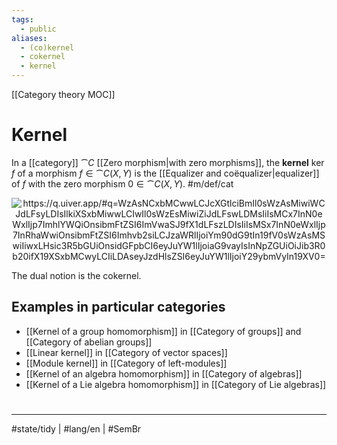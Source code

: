 ```yaml
---
tags:
  - public
aliases:
  - (co)kernel
  - cokernel
  - kernel
---
```

[[Category theory MOC]]
# Kernel

In a [[category]] $\cat C$ [[Zero morphism|with zero morphisms]],
the **kernel** $\ker f$ of a morphism $f \in \cat C(X,Y)$ is the [[Equalizer and coëqualizer|equalizer]] of $f$ with the zero morphism $0 \in \cat C(X,Y)$. #m/def/cat

<p align="center"><img align="center" src="https://i.upmath.me/svg/%0A%5Cusetikzlibrary%7Bcalc%7D%0A%5Cusetikzlibrary%7Bdecorations.pathmorphing%7D%0A%5Ctikzset%7Bcurve%2F.style%3D%7Bsettings%3D%7B%231%7D%2Cto%20path%3D%7B(%5Ctikztostart)%0A%20%20%20%20..%20controls%20(%24(%5Ctikztostart)!%5Cpv%7Bpos%7D!(%5Ctikztotarget)!%5Cpv%7Bheight%7D!270%3A(%5Ctikztotarget)%24)%0A%20%20%20%20and%20(%24(%5Ctikztostart)!1-%5Cpv%7Bpos%7D!(%5Ctikztotarget)!%5Cpv%7Bheight%7D!270%3A(%5Ctikztotarget)%24)%0A%20%20%20%20..%20(%5Ctikztotarget)%5Ctikztonodes%7D%7D%2C%0A%20%20%20%20settings%2F.code%3D%7B%5Ctikzset%7Bquiver%2F.cd%2C%231%7D%0A%20%20%20%20%20%20%20%20%5Cdef%5Cpv%23%231%7B%5Cpgfkeysvalueof%7B%2Ftikz%2Fquiver%2F%23%231%7D%7D%7D%2C%0A%20%20%20%20quiver%2F.cd%2Cpos%2F.initial%3D0.35%2Cheight%2F.initial%3D0%7D%0A%25%20TikZ%20arrowhead%2Ftail%20styles.%0A%5Ctikzset%7Btail%20reversed%2F.code%3D%7B%5Cpgfsetarrowsstart%7Btikzcd%20to%7D%7D%7D%0A%5Ctikzset%7B2tail%2F.code%3D%7B%5Cpgfsetarrowsstart%7BImplies%5Breversed%5D%7D%7D%7D%0A%5Ctikzset%7B2tail%20reversed%2F.code%3D%7B%5Cpgfsetarrowsstart%7BImplies%7D%7D%7D%0A%25%20TikZ%20arrow%20styles.%0A%5Ctikzset%7Bno%20body%2F.style%3D%7B%2Ftikz%2Fdash%20pattern%3Don%200%20off%201mm%7D%7D%0A%25%20https%3A%2F%2Fq.uiver.app%2F%23q%3DWzAsNCxbMCwwLCJcXGtlciBmIl0sWzAsMiwiWCJdLFsyLDIsIlkiXSxbMiwwLCIwIl0sWzEsMiwiZiJdLFswLDMsIiIsMCx7InN0eWxlIjp7ImhlYWQiOnsibmFtZSI6ImVwaSJ9fX1dLFszLDIsIiIsMSx7InN0eWxlIjp7InRhaWwiOnsibmFtZSI6Imhvb2siLCJzaWRlIjoiYm90dG9tIn19fV0sWzAsMSwiIiwxLHsic3R5bGUiOnsidGFpbCI6eyJuYW1lIjoiaG9vayIsInNpZGUiOiJib3R0b20ifX19XSxbMCwyLCIiLDAseyJzdHlsZSI6eyJuYW1lIjoiY29ybmVyIn19XV0%3D%0A%5Cbegin%7Btikzcd%7D%5Bampersand%20replacement%3D%5C%26%5D%0A%09%7B%5Cker%20f%7D%20%5C%26%5C%26%200%20%5C%5C%0A%09%5C%5C%0A%09X%20%5C%26%5C%26%20Y%0A%09%5Carrow%5Btwo%20heads%2C%20from%3D1-1%2C%20to%3D1-3%5D%0A%09%5Carrow%5Bhook'%2C%20from%3D1-1%2C%20to%3D3-1%5D%0A%09%5Carrow%5B%22%5Clrcorner%22%7Banchor%3Dcenter%2C%20pos%3D0.125%7D%2C%20draw%3Dnone%2C%20from%3D1-1%2C%20to%3D3-3%5D%0A%09%5Carrow%5Bhook'%2C%20from%3D1-3%2C%20to%3D3-3%5D%0A%09%5Carrow%5B%22f%22%2C%20from%3D3-1%2C%20to%3D3-3%5D%0A%5Cend%7Btikzcd%7D%0A#invert" alt="https://q.uiver.app/#q=WzAsNCxbMCwwLCJcXGtlciBmIl0sWzAsMiwiWCJdLFsyLDIsIlkiXSxbMiwwLCIwIl0sWzEsMiwiZiJdLFswLDMsIiIsMCx7InN0eWxlIjp7ImhlYWQiOnsibmFtZSI6ImVwaSJ9fX1dLFszLDIsIiIsMSx7InN0eWxlIjp7InRhaWwiOnsibmFtZSI6Imhvb2siLCJzaWRlIjoiYm90dG9tIn19fV0sWzAsMSwiIiwxLHsic3R5bGUiOnsidGFpbCI6eyJuYW1lIjoiaG9vayIsInNpZGUiOiJib3R0b20ifX19XSxbMCwyLCIiLDAseyJzdHlsZSI6eyJuYW1lIjoiY29ybmVyIn19XV0=" /></p>

The dual notion is the cokernel.


## Examples in particular categories

- [[Kernel of a group homomorphism]] in [[Category of groups]] and [[Category of abelian groups]]
- [[Linear kernel]] in [[Category of vector spaces]]
- [[Module kernel]] in [[Category of left-modules]]
- [[Kernel of an algebra homomorphism]] in [[Category of algebras]]
- [[Kernel of a Lie algebra homomorphism]] in [[Category of Lie algebras]]

#
---
#state/tidy | #lang/en | #SemBr
